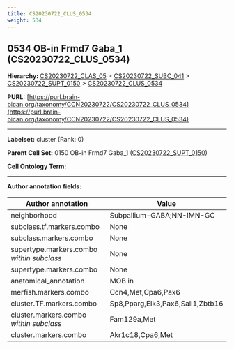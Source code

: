 ```yaml
---
title: CS20230722_CLUS_0534
weight: 534
---
```

## 0534 OB-in Frmd7 Gaba_1 (CS20230722_CLUS_0534)
<b>Hierarchy: </b>
[CS20230722_CLAS_05](../CS20230722_CLAS_05) >
[CS20230722_SUBC_041](../CS20230722_SUBC_041) >
[CS20230722_SUPT_0150](../CS20230722_SUPT_0150) >
[CS20230722_CLUS_0534](../CS20230722_CLUS_0534)

**PURL:** [https://purl.brain-bican.org/taxonomy/CCN20230722/CS20230722_CLUS_0534](https://purl.brain-bican.org/taxonomy/CCN20230722/CS20230722_CLUS_0534)

---


**Labelset:** cluster (Rank: 0)

**Parent Cell Set:** 0150 OB-in Frmd7 Gaba_1 ([CS20230722_SUPT_0150](../CS20230722_SUPT_0150))



**Cell Ontology Term:** 

[MARKER GENES.]: #


---

[TRANSFERRED ANNOTATIONS.]: #


[AUTHOR ANNOTATION FIELDS.]: #


**Author annotation fields:**

| Author annotation | Value |
|-------------------|-------|
|neighborhood|Subpallium-GABA;NN-IMN-GC|
|subclass.tf.markers.combo|None|
|subclass.markers.combo|None|
|supertype.markers.combo _within subclass_|None|
|supertype.markers.combo|None|
|anatomical_annotation|MOB in|
|merfish.markers.combo|Ccn4,Met,Cpa6,Pax6|
|cluster.TF.markers.combo|Sp8,Pparg,Elk3,Pax6,Sall1,Zbtb16|
|cluster.markers.combo _within subclass_|Fam129a,Met|
|cluster.markers.combo|Akr1c18,Cpa6,Met|

